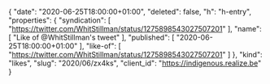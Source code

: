 {
  "date": "2020-06-25T18:00:00+01:00",
  "deleted": false,
  "h": "h-entry",
  "properties": {
    "syndication": [
      "https://twitter.com/WhitStillman/status/1275898543027507201"
    ],
    "name": [
      "Like of @WhitStillman's tweet"
    ],
    "published": [
      "2020-06-25T18:00:00+01:00"
    ],
    "like-of": [
      "https://twitter.com/WhitStillman/status/1275898543027507201"
    ]
  },
  "kind": "likes",
  "slug": "2020/06/zx4ks",
  "client_id": "https://indigenous.realize.be"
}
